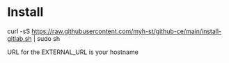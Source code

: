 # Install

curl -sS https://raw.githubusercontent.com/myh-st/github-ce/main/install-gitlab.sh | sudo sh


URL for the EXTERNAL_URL is your hostname 
